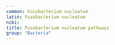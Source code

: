 ```yaml
---
common: Fusobacterium nucleatum
latin: Fusobacterium nucleatum
ncbi: 
title: Fusobacterium nucleatum pathways
group: "Bacteria"
---
```

